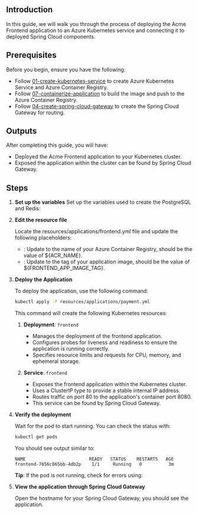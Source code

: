 ## Introduction

In this guide, we will walk you through the process of deploying the Acme Frontend application to an Azure Kubernetes service and connecting it to deployed Spring Cloud components.

## Prerequisites

Before you begin, ensure you have the following:

- Follow [01-create-kubernetes-service](./01-create-kubernetes-service.md) to create Azure Kubernetes Service and Azure Container Registry.
- Follow [07-containerize-application](./07-containerize-application.md) to build the image and push to the Azure Container Registry.
- Follow [04-create-spring-cloud-gateway](./04-create-spring-cloud-gateway.md) to create the Spring Cloud Gateway for routing.

## Outputs

After completing this guide, you will have:

- Deployed the Acme Frontend application to your Kubernetes cluster.
- Exposed the application within the cluster can be found by Spring Cloud Gateway.

## Steps

1. **Set up the variables**
   Set up the variables used to create the PostgreSQL and Redis:

1. **Edit the resource file**

    Locate the resources/applications/frontend.yml file and update the following placeholders:

    - <acr-name>: Update to the name of your Azure Container Registry, should be the value of ${ACR_NAME}.
    - <frontend-app-image-tag>: Update to the tag of your application image, should be the value of ${FRONTEND_APP_IMAGE_TAG}.

1. **Deploy the Application**

    To deploy the application, use the following command:
    ```sh
    kubectl apply -f resources/applications/payment.yml
    ```

    This command will create the following Kubernetes resources:

    1. **Deployment**: `frontend`
        - Manages the deployment of the frontend application.
        - Configures probes for liveness and readiness to ensure the application is running correctly.
        - Specifies resource limits and requests for CPU, memory, and ephemeral storage.
    
    1. **Service**: `frontend`
        - Exposes the frontend application within the Kubernetes cluster.
        - Uses a ClusterIP type to provide a stable internal IP address.
        - Routes traffic on port 80 to the application's container port 8080.
        - This service can be found by Spring Cloud Gateway.

1. **Verify the deployment**

    Wait for the pod to start running. You can check the status with:

    ```bash
    kubectl get pods
    ```

    You should see output similar to:

    ```
    NAME                        READY   STATUS    RESTARTS   AGE
    frontend-7656c865bb-4db2p    1/1     Running   0          3m
    ```


    **Tip**: If the pod is not running, check for errors using:

1. **View the application through Spring Cloud Gateway**

    Open the hostname for your Spring Cloud Gateway, you should see the application.